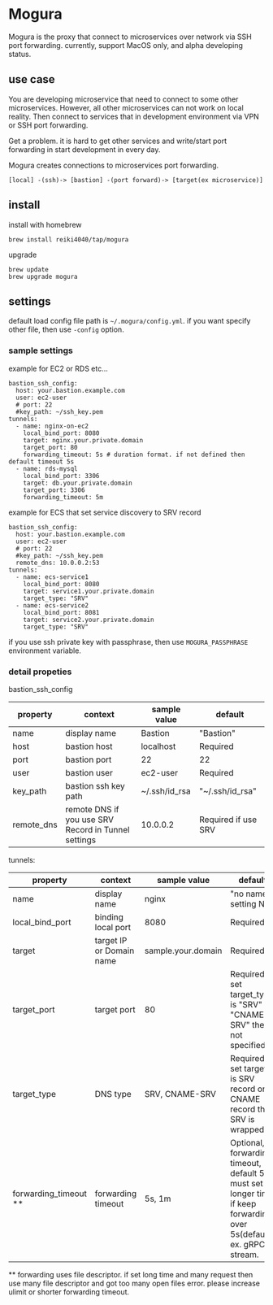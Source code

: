 # Mogura

Mogura is the proxy that connect to microservices over network via SSH port forwarding.
currently, support MacOS only, and alpha developing status.

## use case

You are developing microservice that need to connect to some other microservices.
However, all other microservices can not work on local reality. Then connect to services that in development environment via VPN or SSH port forwarding.

Get a problem. it is hard to get other services and write/start port forwarding in start development in every day.

Mogura creates connections to microservices port forwarding.

```
[local] -(ssh)-> [bastion] -(port forward)-> [target(ex microservice)]
```

## install

install with homebrew

```
brew install reiki4040/tap/mogura
```

upgrade

```
brew update
brew upgrade mogura
```

## settings

default load config file path is `~/.mogura/config.yml`. if you want specify other file, then use `-config` option.

### sample settings

example for EC2 or RDS etc...

```
bastion_ssh_config:
  host: your.bastion.example.com
  user: ec2-user
  # port: 22
  #key_path: ~/ssh_key.pem
tunnels:
  - name: nginx-on-ec2
    local_bind_port: 8080
    target: nginx.your.private.domain
    target_port: 80
    forwarding_timeout: 5s # duration format. if not defined then default timeout 5s
  - name: rds-mysql
    local_bind_port: 3306
    target: db.your.private.domain
    target_port: 3306
    forwarding_timeout: 5m
```

example for ECS that set service discovery to SRV record
```
bastion_ssh_config:
  host: your.bastion.example.com
  user: ec2-user
  # port: 22
  #key_path: ~/ssh_key.pem
  remote_dns: 10.0.0.2:53
tunnels:
  - name: ecs-service1
    local_bind_port: 8080
    target: service1.your.private.domain
    target_type: "SRV"
  - name: ecs-service2
    local_bind_port: 8081
    target: service2.your.private.domain
    target_type: "SRV"
```

if you use ssh private key with passphrase, then use `MOGURA_PASSPHRASE` environment variable.

### detail propeties

bastion_ssh_config

property | context | sample value | default
-------- | ------- | ------------ | -------
name | display name | Bastion | "Bastion"
host | bastion host | localhost | Required
port | bastion port | 22 | 22
user | bastion user | ec2-user | Required
key_path | bastion ssh key path | ~/.ssh/id_rsa | "~/.ssh/id_rsa"
remote_dns | remote DNS if you use SRV Record in Tunnel settings | 10.0.0.2 | Required if use SRV

tunnels:

property | context | sample value | default
-------- | ------- | ------------ | -------
name | display name | nginx | "no name setting N"
local_bind_port | binding local port | 8080 | Required
target | target IP or Domain name | sample.your.domain | Required
target_port | target port | 80 | Required. if set target_type is "SRV" or "CNAME-SRV" then not specified.
target_type | DNS type | SRV, CNAME-SRV | Required if set target is SRV record or CNAME record that SRV is wrapped.
forwarding_timeout ** | forwarding timeout | 5s, 1m |  Optional, forwarding timeout, default 5s. must set longer time if keep forwarding over 5s(default). ex. gRPC stream.

** forwarding uses file descriptor. if set long time and many request then use many file descriptor and got too many open files error. please increase ulimit or shorter forwarding timeout.
